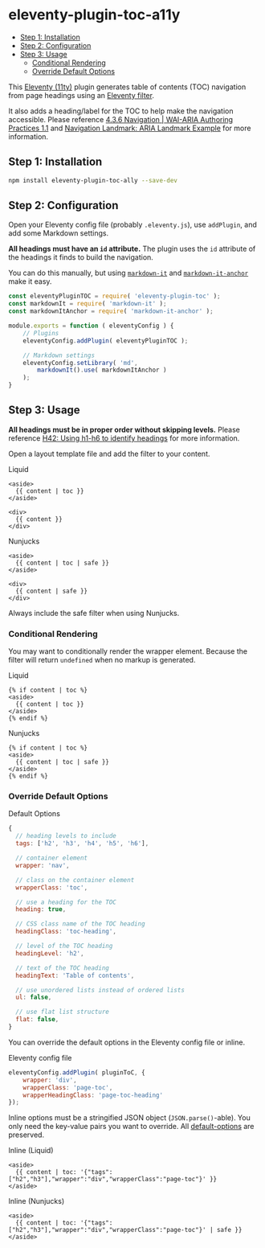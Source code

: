 # eleventy-plugin-toc-a11y

- [Step 1: Installation](#step-1-installation)
- [Step 2: Configuration](#step-2-configuration)
- [Step 3: Usage](#step-3-usage)
  - [Conditional Rendering](#conditional-rendering)
  - [Override Default Options](#override-default-options)

This [Eleventy (11ty)](https://www.11ty.dev/) plugin generates table of contents (TOC) navigation from page headings using an [Eleventy filter](https://www.11ty.dev/docs/filters/).

It also adds a heading/label for the TOC to help make the navigation accessible. Please reference [4.3.6 Navigation | WAI-ARIA Authoring Practices 1.1](https://www.w3.org/TR/wai-aria-practices-1.1/#aria_lh_navigation) and [Navigation Landmark: ARIA Landmark Example](https://www.w3.org/TR/wai-aria-practices-1.1/examples/landmarks/navigation.html) for more information.

## Step 1: Installation

```sh
npm install eleventy-plugin-toc-ally --save-dev
```

## Step 2: Configuration

Open your Eleventy config file (probably `.eleventy.js`), use `addPlugin`, and add some Markdown settings.

**All headings must have an `id` attribute.** The plugin uses the `id` attribute of the headings it finds to build the navigation.

You can do this manually, but using [`markdown-it`](https://www.npmjs.com/package/markdown-it) and [`markdown-it-anchor`](https://www.npmjs.com/package/markdown-it-anchor) make it easy.

```js
const eleventyPluginTOC = require( 'eleventy-plugin-toc' );
const markdownIt = require( 'markdown-it' );
const markdownItAnchor = require( 'markdown-it-anchor' );

module.exports = function ( eleventyConfig ) {
	// Plugins
	eleventyConfig.addPlugin( eleventyPluginTOC );

	// Markdown settings
	eleventyConfig.setLibrary( 'md',
		markdownIt().use( markdownItAnchor )
	);
}
```

## Step 3: Usage

**All headings must be in proper order without skipping levels.** Please reference [H42: Using h1-h6 to identify headings](https://www.w3.org/WAI/WCAG21/Techniques/html/H42) for more information.

Open a layout template file and add the filter to your content.

Liquid
```liquid
<aside>
  {{ content | toc }}
</aside>

<div>
  {{ content }}
</div>
```

Nunjucks
```njk
<aside>
  {{ content | toc | safe }}
</aside>

<div>
  {{ content | safe }}
</div>
```

Always include the safe filter when using Nunjucks.

### Conditional Rendering

You may want to conditionally render the wrapper element. Because the filter will return `undefined` when no markup is generated.

Liquid
```liquid
{% if content | toc %}
<aside>
  {{ content | toc }}
</aside>
{% endif %}
```

Nunjucks
```njk
{% if content | toc %}
<aside>
  {{ content | toc | safe }}
</aside>
{% endif %}
```

### Override Default Options

Default Options
```js
{
  // heading levels to include
  tags: ['h2', 'h3', 'h4', 'h5', 'h6'],

  // container element
  wrapper: 'nav',

  // class on the container element
  wrapperClass: 'toc',

  // use a heading for the TOC
  heading: true,

  // CSS class name of the TOC heading
  headingClass: 'toc-heading',

  // level of the TOC heading
  headingLevel: 'h2',

  // text of the TOC heading
  headingText: 'Table of contents',

  // use unordered lists instead of ordered lists
  ul: false,

  // use flat list structure
  flat: false,
}
```

You can override the default options in the Eleventy config file or inline.

Eleventy config file
```js
eleventyConfig.addPlugin( pluginToC, {
	wrapper: 'div',
	wrapperClass: 'page-toc',
	wrapperHeadingClass: 'page-toc-heading'
});
```

Inline options must be a stringified JSON object (`JSON.parse()`-able). You only need the key-value pairs you want to override. All [default-options](#default-options) are preserved.

Inline (Liquid)
```liquid
<aside>
  {{ content | toc: '{"tags":["h2","h3"],"wrapper":"div","wrapperClass":"page-toc"}' }}
</aside>
```

Inline (Nunjucks)
```liquid
<aside>
  {{ content | toc: '{"tags":["h2","h3"],"wrapper":"div","wrapperClass":"page-toc"}' | safe }}
</aside>
```